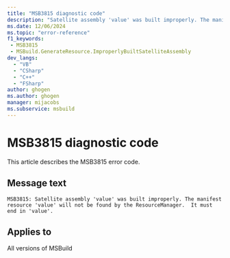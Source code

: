 ```yaml
---
title: "MSB3815 diagnostic code"
description: "Satellite assembly 'value' was built improperly. The manifest resource 'value' will not be found by the ResourceManager.  It must end in 'value'."
ms.date: 12/06/2024
ms.topic: "error-reference"
f1_keywords:
 - MSB3815
 - MSBuild.GenerateResource.ImproperlyBuiltSatelliteAssembly
dev_langs:
  - "VB"
  - "CSharp"
  - "C++"
  - "FSharp"
author: ghogen
ms.author: ghogen
manager: mijacobs
ms.subservice: msbuild
---
```


# MSB3815 diagnostic code

<!-- :::ErrorDefinitionDescription::: -->
<!-- :::editable-content name="introDescription"::: -->
This article describes the MSB3815 error code.
<!-- :::editable-content-end::: -->

## Message text

`MSB3815: Satellite assembly 'value' was built improperly. The manifest resource 'value' will not be found by the ResourceManager.  It must end in 'value'.`

<!-- :::editable-content name="postOutputDescription"::: -->
<!--
{StrBegin="MSB3815: "}
-->
<!-- :::editable-content-end::: -->
<!-- :::ErrorDefinitionDescription-end::: -->

## Applies to

All versions of MSBuild
